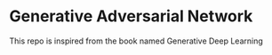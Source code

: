 # Generative Adversarial Network

This repo is inspired from the book named Generative Deep Learning 
